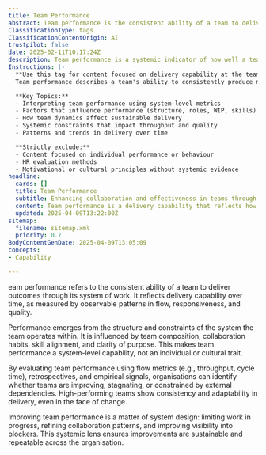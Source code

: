 ```yaml
---
title: Team Performance
abstract: Team performance is the consistent ability of a team to deliver outcomes through its established system of work, reflecting delivery capability over time as indicated by observable patterns in flow, responsiveness, and quality. This concept originates from the understanding that performance is shaped by the structure and constraints of the operational system, influenced by factors such as team composition, collaboration habits, skill alignment, and clarity of purpose. As a system-level capability, team performance transcends individual or cultural traits, making it crucial for organisations aiming to enhance their agile and DevOps practices. By employing flow metrics, retrospectives, and empirical signals to evaluate performance, organisations can discern whether teams are improving, stagnating, or hindered by external dependencies. High-performing teams demonstrate both consistency and adaptability in their delivery, even amidst change. Enhancing team performance involves a focus on system design, which includes limiting work in progress, refining collaboration patterns, and increasing visibility into obstacles. This systemic approach ensures that improvements are not only effective but also sustainable and repeatable across the organisation, ultimately contributing to more efficient product development and organisational design.
ClassificationType: tags
ClassificationContentOrigin: AI
trustpilot: false
date: 2025-02-11T10:17:24Z
description: Team performance is a systemic indicator of how well a team consistently delivers value, reflecting its collaborative and technical delivery capability over time.
Instructions: |-
  **Use this tag for content focused on delivery capability at the team level.**  
  Team performance describes a team's ability to consistently produce meaningful outcomes within its system of work. It is evaluated using delivery metrics and system behaviours that reflect how effectively the team functions.

  **Key Topics:**
  - Interpreting team performance using system-level metrics
  - Factors that influence performance (structure, roles, WIP, skills)
  - How team dynamics affect sustainable delivery
  - Systemic constraints that impact throughput and quality
  - Patterns and trends in delivery over time

  **Strictly exclude:**  
  - Content focused on individual performance or behaviour  
  - HR evaluation methods  
  - Motivational or cultural principles without systemic evidence
headline:
  cards: []
  title: Team Performance
  subtitle: Enhancing collaboration and effectiveness in teams through proven practices and frameworks for optimal performance.
  content: Team performance is a delivery capability that reflects how well a team consistently delivers outcomes over time. This includes analysis of delivery patterns, system constraints, and collaboration effectiveness within the team’s system of work. Posts should explore how to inspect, measure, and improve team-level throughput, predictability, and value delivery.
  updated: 2025-04-09T13:22:00Z
sitemap:
  filename: sitemap.xml
  priority: 0.7
BodyContentGenDate: 2025-04-09T13:05:09
concepts:
- Capability

---
```

eam performance refers to the consistent ability of a team to deliver outcomes through its system of work. It reflects delivery capability over time, as measured by observable patterns in flow, responsiveness, and quality.

Performance emerges from the structure and constraints of the system the team operates within. It is influenced by team composition, collaboration habits, skill alignment, and clarity of purpose. This makes team performance a system-level capability, not an individual or cultural trait.

By evaluating team performance using flow metrics (e.g., throughput, cycle time), retrospectives, and empirical signals, organisations can identify whether teams are improving, stagnating, or constrained by external dependencies. High-performing teams show consistency and adaptability in delivery, even in the face of change.

Improving team performance is a matter of system design: limiting work in progress, refining collaboration patterns, and improving visibility into blockers. This systemic lens ensures improvements are sustainable and repeatable across the organisation.
